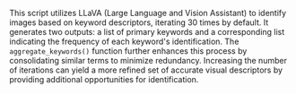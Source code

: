 This script utilizes LLaVA (Large Language and Vision Assistant) to identify images based on keyword descriptors, iterating 30 times by default. It generates two outputs: a list of primary keywords and a corresponding list indicating the frequency of each keyword's identification. The `aggregate_keywords()` function further enhances this process by consolidating similar terms to minimize redundancy. Increasing the number of iterations can yield a more refined set of accurate visual descriptors by providing additional opportunities for identification.